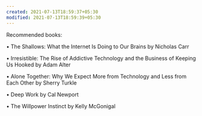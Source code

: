 ```yaml
---
created: 2021-07-13T18:59:37+05:30
modified: 2021-07-13T18:59:39+05:30
---
```


Recommended books:

 • The Shallows: What the Internet Is Doing to Our Brains by Nicholas Carr

 • Irresistible: The Rise of Addictive Technology and the Business of Keeping Us Hooked by Adam Alter

 • Alone Together: Why We Expect More from Technology and Less from Each Other by Sherry Turkle

 • Deep Work by Cal Newport

 • The Willpower Instinct by Kelly McGonigal
